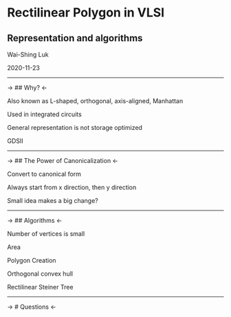 # Rectilinear Polygon in VLSI

## Representation and algorithms

Wai-Shing Luk

2020-11-23

---

-> ## Why? <-

Also known as L-shaped, orthogonal, axis-aligned, Manhattan

Used in integrated circuits

General representation is not storage optimized

GDSII

---

-> ## The Power of Canonicalization <-

Convert to canonical form

Always start from x direction, then y direction

Small idea makes a big change?

---

-> ## Algorithms <-

Number of vertices is small

Area

Polygon Creation

Orthogonal convex hull

Rectilinear Steiner Tree

---

-> # Questions <-
